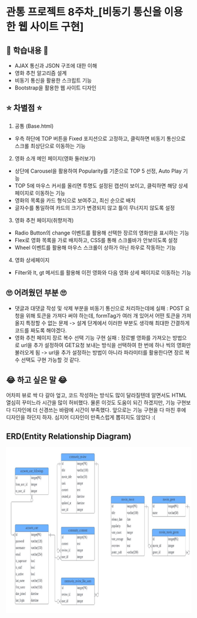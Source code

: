 # 관통 프로젝트 8주차_[비동기 통신을 이용한 웹 사이트 구현]
## 📘 학습내용 📘
- AJAX 통신과 JSON 구조에 대한 이해
- 영화 추천 알고리즘 설계
- 비동기 통신을 활용한 스크립트 기능
- Bootstrap을 활용한 웹 사이트 디자인
## ⭐ 차별점 ⭐
1. 공통 (Base.html)
- 우측 하단에 TOP 버튼을 Fixed 포지션으로 고정하고, 클릭하면 비동기 통신으로 스크롤 최상단으로 이동하는 기능
2. 영화 소개 메인 페이지(영화 둘러보기)
- 상단에 Carousel을 활용하여 Popularity를 기준으로 TOP 5 선정, Auto Play 기능
- TOP 5에 마우스 커서를 올리면 투명도 설정된 캡션이 보이고, 클릭하면 해당 상세 페이지로 이동하는 기능
- 영화의 목록을 카드 형식으로 보여주고, 최신 순으로 배치
- 글자수를 통일하여 카드의 크기가 변경되지 않고 틀이 무너지지 않도록 설정
3. 영화 추천 페이지(취향저격)
- Radio Button의 change 이벤트를 활용해 선택한 장르의 영화만을 표시하는 기능
- Flex로 영화 목록을 가로 배치하고, CSS를 통해 스크롤바가 안보이도록 설정
- Wheel 이벤트를 활용해 마우스 스크롤이 상하가 아닌 좌우로 작동하는 기능
4. 영화 상세페이지
- Filter와 lt, gt 메서드를 활용해 이전 영화와 다음 영화 상세 페이지로 이동하는 기능

## 🙄 어려웠던 부분 🙄
- 댓글과 대댓글 작성 및 삭제 부분을 비동기 통신으로 처리하는데에 실패 : POST 요청을 위해 토큰을 가져다 써야 하는데, formTag가 여러 개 있어서 어떤 토큰을 가져올지 특정할 수 없는 문제 -> 설계 단계에서 이러한 부분도 생각해 최대한 간결하게 코드를 짜도록 해야겠다.
- 영화 추천 페이지 장르 복수 선택 기능 구현 실패 : 장르별 영화를 가져오는 방법으로 url을 추가 설정하여 GET요청 보내는 방식을 선택하여 한 번에 하나 씩의 영화만 불러오게 됨 -> url을 추가 설정하는 방법이 아니라 파라미터를 활용한다면 장르 복수 선택도 구현 가능할 것 같다.

## 😂 하고 싶은 말 😂
어차피 뷰로 싹 다 갈아 엎고, 코드 작성하는 방식도 많이 달라질텐데 알면서도 HTML 열심히 꾸미느라 시간을 많이 허비했다. 물론 이것도 도움이 되긴 하겠지만, 기능 구현보다 디자인에 더 신경쓰는 바람에 시간이 부족했다. 앞으로는 기능 구현을 다 마친 후에 디자인을 하던지 하자. 심지어 디자인이 만족스럽게 뽑히지도 않았다 :(

## ERD(Entity Relationship Diagram)
<div align='center'>
<img src="ERD.JPG" width="900px" height="450px">
</div>